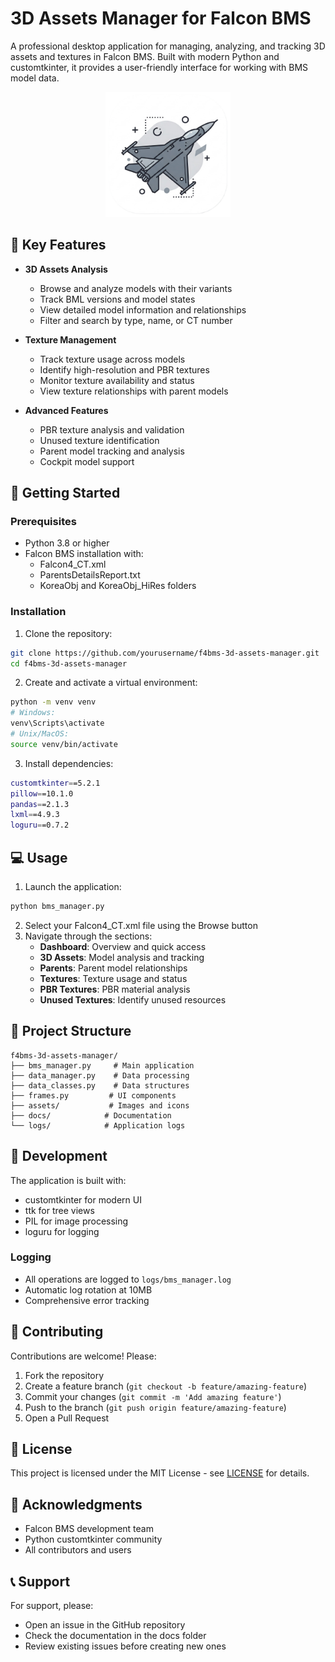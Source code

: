 # 3D Assets Manager for Falcon BMS

A professional desktop application for managing, analyzing, and tracking 3D assets and textures in Falcon BMS. Built with modern Python and customtkinter, it provides a user-friendly interface for working with BMS model data.

<div align="center">
  <img src="assets/F16_logo.png" alt="3D Assets Manager Logo" width="200"/>
</div>

## 🌟 Key Features

- **3D Assets Analysis**
  - Browse and analyze models with their variants
  - Track BML versions and model states
  - View detailed model information and relationships
  - Filter and search by type, name, or CT number

- **Texture Management**
  - Track texture usage across models
  - Identify high-resolution and PBR textures
  - Monitor texture availability and status
  - View texture relationships with parent models

- **Advanced Features**
  - PBR texture analysis and validation
  - Unused texture identification
  - Parent model tracking and analysis
  - Cockpit model support

## 🚀 Getting Started

### Prerequisites

- Python 3.8 or higher
- Falcon BMS installation with:
  - Falcon4_CT.xml
  - ParentsDetailsReport.txt
  - KoreaObj and KoreaObj_HiRes folders

### Installation

1. Clone the repository:
```bash
git clone https://github.com/yourusername/f4bms-3d-assets-manager.git
cd f4bms-3d-assets-manager
```

2. Create and activate a virtual environment:
```bash
python -m venv venv
# Windows:
venv\Scripts\activate
# Unix/MacOS:
source venv/bin/activate
```

3. Install dependencies:
```bash
customtkinter==5.2.1
pillow==10.1.0
pandas==2.1.3
lxml==4.9.3
loguru==0.7.2 
```

## 💻 Usage

1. Launch the application:
```bash
python bms_manager.py
```

2. Select your Falcon4_CT.xml file using the Browse button
3. Navigate through the sections:
   - **Dashboard**: Overview and quick access
   - **3D Assets**: Model analysis and tracking
   - **Parents**: Parent model relationships
   - **Textures**: Texture usage and status
   - **PBR Textures**: PBR material analysis
   - **Unused Textures**: Identify unused resources

## 📁 Project Structure

```
f4bms-3d-assets-manager/
├── bms_manager.py     # Main application
├── data_manager.py    # Data processing
├── data_classes.py    # Data structures
├── frames.py         # UI components
├── assets/           # Images and icons
├── docs/            # Documentation
└── logs/            # Application logs
```

## 🔧 Development

The application is built with:
- customtkinter for modern UI
- ttk for tree views
- PIL for image processing
- loguru for logging

### Logging

- All operations are logged to `logs/bms_manager.log`
- Automatic log rotation at 10MB
- Comprehensive error tracking

## 🤝 Contributing

Contributions are welcome! Please:

1. Fork the repository
2. Create a feature branch (`git checkout -b feature/amazing-feature`)
3. Commit your changes (`git commit -m 'Add amazing feature'`)
4. Push to the branch (`git push origin feature/amazing-feature`)
5. Open a Pull Request

## 📝 License

This project is licensed under the MIT License - see [LICENSE](LICENSE) for details.

## 🙏 Acknowledgments

- Falcon BMS development team
- Python customtkinter community
- All contributors and users

## 📞 Support

For support, please:
- Open an issue in the GitHub repository
- Check the documentation in the docs folder
- Review existing issues before creating new ones 
